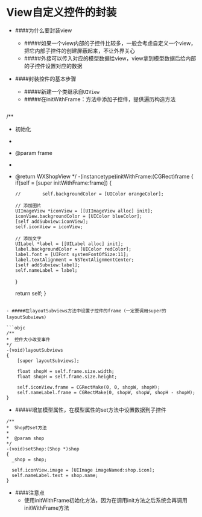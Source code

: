 # View自定义控件的封装

- ####为什么要封装view
  - #####如果一个view内部的子控件比较多，一般会考虑自定义一个view，把它内部子控件的创建屏蔽起来，不让外界关心
  - #####外接可以传入对应的模型数据给view，view拿到模型数据后给内部的子控件设置对应的数据

- ####封装控件的基本步骤
  - #####新建一个类继承自`UIView`
  - #####在initWithFrame：方法中添加子控件，提供遍历构造方法

  ```objc
/**
 *  初始化
 *
 *  @param frame
 *
 *  @return WXShopView
 */
-(instancetype)initWithFrame:(CGRect)frame
{
    if(self = [super initWithFrame:frame])
    {

        //        self.backgroundColor = [UIColor orangeColor];

        // 添加图片
        UIImageView *iconView = [[UIImageView alloc] init];
        iconView.backgroundColor = [UIColor blueColor];
        [self addSubview:iconView];
        self.iconView = iconView;

        // 添加文字
        UILabel *label = [[UILabel alloc] init];
        label.backgroundColor = [UIColor redColor];
        label.font = [UIFont systemFontOfSize:11];
        label.textAlignment = NSTextAlignmentCenter;
        [self addSubview:label];
        self.nameLabel = label;
    }

    return  self;
}
  ```
  
  - #####在layoutSubviews方法中设置子控件的frame（一定要调用super的layoutSubviews）
  
  ```objc
/**
 *  控件大小改变事件
 */
  -(void)layoutSubviews
  {
      [super layoutSubviews];

      float shopW = self.frame.size.width;
      float shopH = self.frame.size.height;

      self.iconView.frame = CGRectMake(0, 0, shopW, shopW);
      self.nameLabel.frame = CGRectMake(0, shopW, shopW, shopH - shopW);
  }
  ```
  - #####增加模型属性，在模型属性的set方法中设置数据到子控件
  
  ```objc
  /**
 *  Shop的set方法
 *
 *  @param shop
 */
-(void)setShop:(Shop *)shop
{
    _shop = shop;

    self.iconView.image = [UIImage imageNamed:shop.icon];
    self.nameLabel.text = shop.name;
}
  ```


  - ####注意点
    - 使用initWithFrame初始化方法，因为在调用init方法之后系统会再调用initWithFrame方法
